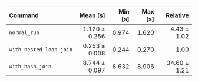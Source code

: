 | Command | Mean [s] | Min [s] | Max [s] | Relative |
|:---|---:|---:|---:|---:|
| `normal_run` | 1.120 ± 0.256 | 0.974 | 1.620 | 4.43 ± 1.02 |
| `with_nested_loop_join` | 0.253 ± 0.008 | 0.244 | 0.270 | 1.00 |
| `with_hash_join` | 8.744 ± 0.097 | 8.632 | 8.906 | 34.60 ± 1.21 |
